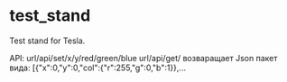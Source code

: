 # test_stand
Test stand for Tesla.

API: url/api/set/x/y/red/green/blue
     url/api/get/ возваращает Json пакет вида: [{"x":0,"y":0,"col":{"r":255,"g":0,"b":1}},...
     
